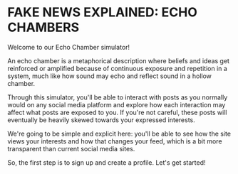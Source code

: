 # FAKE NEWS EXPLAINED: ECHO CHAMBERS

Welcome to our Echo Chamber simulator! 

An echo chamber is a metaphorical description where beliefs and ideas get reinforced
or amplified because of continuous exposure and repetition in a system, much like
how sound may echo and reflect sound in a hollow chamber.  

Through this simulator, you'll be able to interact with posts as you normally 
would on any social media platform and explore how each interaction may affect
what posts are exposed to you. If you're not careful, these posts will eventually 
be heavily skewed towards your expressed interests.

We're going to be simple and explicit here: you'll be able to see how the site
views your interests and how that changes your feed, which is a bit more 
transparent than current social media sites.

So, the first step is to sign up and create a profile. Let's get started!